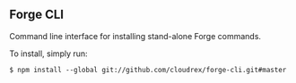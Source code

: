 ## Forge CLI

Command line interface for installing stand-alone Forge commands.

To install, simply run:

`$ npm install --global git://github.com/cloudrex/forge-cli.git#master`